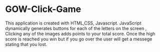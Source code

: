 # GOW-Click-Game
This application is created with HTML,CSS, Javascript. JavaScript dynamically generates buttons for each of the letters on the screen , Clicking any of the images adds points to your total score. Once the high score is reached you win but if you go over the user will get a messege stating that you lost. 
